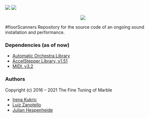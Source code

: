 [![](https://img.shields.io/badge/using-Processing-brightgreen.svg?style=flat-square&color=000000)](http://processing.org/)
[![](https://img.shields.io/badge/using-Arduino-brightgreen.svg?style=flat-square&color=000000)](http://arduino.cc/)

<p align="center">
  <img src="0 Assets/key.jpg" />
</p>
#floorScanners
Repository for the source code of an ongoing sound installation and performance.

### Dependencies (as of now)
* [Automatic Orchestra Library](https://github.com/automatic-orchestra/ao_library)
* [AccelStepper Library, v1.51](http://www.airspayce.com/mikem/arduino/AccelStepper/)
* [MIDI, v3.2](https://www.pjrc.com/teensy/td_libs_MIDI.html)

### Authors
Copyright (c) 2016 – 2021 The Fine Tuning of Marble
* [Irena Kukric](https://www.irenakukric.com)
* [Luiz Zanotello](https://www.luizzanotello.com)
* [Julian Hespenheide](https://www.julian-h.de)
